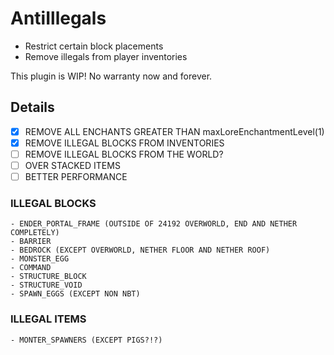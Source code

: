 # AntiIllegals

- Restrict certain block placements
- Remove illegals from player inventories

This plugin is WIP! No warranty now and forever.

## Details

- [x] REMOVE ALL ENCHANTS GREATER THAN maxLoreEnchantmentLevel(1)
- [x] REMOVE ILLEGAL BLOCKS FROM INVENTORIES
- [ ] REMOVE ILLEGAL BLOCKS FROM THE WORLD?
- [ ] OVER STACKED ITEMS
- [ ] BETTER PERFORMANCE

### ILLEGAL BLOCKS
    - ENDER_PORTAL_FRAME (OUTSIDE OF 24192 OVERWORLD, END AND NETHER COMPLETELY)
    - BARRIER
    - BEDROCK (EXCEPT OVERWORLD, NETHER FLOOR AND NETHER ROOF)
    - MONSTER_EGG
    - COMMAND
    - STRUCTURE_BLOCK
    - STRUCTURE_VOID
    - SPAWN_EGGS (EXCEPT NON NBT)

### ILLEGAL ITEMS
    - MONTER_SPAWNERS (EXCEPT PIGS?!?)
